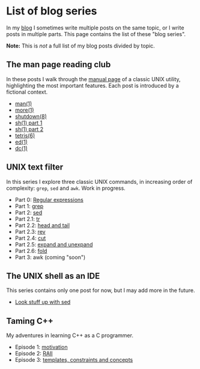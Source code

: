 # List of blog series

In my [blog](../blog) I sometimes write multiple posts on the same topic,
or I write posts in multiple parts. This page contains the list of these
"blog series".

**Note:** This is *not* a full list of my blog posts divided by topic.

## The man page reading club

In these posts I walk through the [manual page](https://man.openbsd.org)
of a classic UNIX utility, highlighting the most important features.
Each post is introduced by a fictional context.

* [man(1)](../blog/2022-05-29-man)
* [more(1)](../blog/2022-06-08-more)
* [shutdown(8)](../blog/2022-07-07-shutdown)
* [sh(1) part 1](../blog/2022-09-13-sh-1)
* [sh(1) part 2](../blog/2022-09-20-sh-2)
* [tetris(6)](../blog/2022-10-01-tetris)
* [ed(1)](../blog/2022-12-24-ed)
* [dc(1)](../blog/2023-03-30-dc)

## UNIX text filter

In this series I explore three classic UNIX commands, in increasing order
of complexity: `grep`, `sed` and `awk`. Work in progress.

* Part 0: [Regular expressions](../blog/2023-06-16-regex)
* Part 1: [grep](../blog/2023-08-20-grep)
* Part 2: [sed](../blog/2023-12-03-sed)
* Part 2.1: [tr](../blog/2024-01-13-tr)
* Part 2.2: [head and tail](../blog/2024-02-20-head-and-tail)
* Part 2.3: [rev](../blog/2024-03-27-rev)
* Part 2.4: [cut](../blog/2024-03-28-cut)
* Part 2.5: [expand and unexpand](../blog/2024-04-07-expand-unexpand)
* Part 2.6: [fold](../blog/2024-05-31-fold)
* Part 3: awk (coming "soon")

## The UNIX shell as an IDE

This series contains only one post for now, but I may add more in the future.

* [Look stuff up with sed](../blog/2022-06-12-shell-ide-sed)

## Taming C++

My adventures in learning C++ as a C programmer.

* Episode 1: [motivation](../blog/2024-04-30-taming-cpp-motivation)
* Episode 2: [RAII](../blog/2024-12-26-taming-cpp-raii)
* Episode 3: [templates, constraints and concepts](../blog/2025-01-21-taming-cpp-templates)
